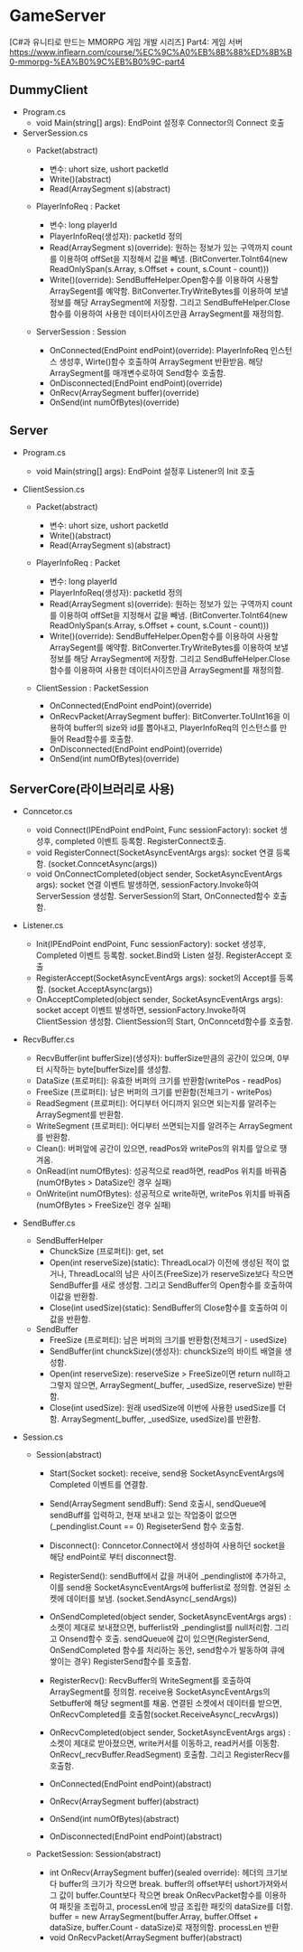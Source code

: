# GameServer
[C#과 유니티로 만드는 MMORPG 게임 개발 시리즈] Part4: 게임 서버
https://www.inflearn.com/course/%EC%9C%A0%EB%8B%88%ED%8B%B0-mmorpg-%EA%B0%9C%EB%B0%9C-part4

## DummyClient
- Program.cs
  - void Main(string[] args): EndPoint 설정후 Connector의 Connect 호출
- ServerSession.cs
  - Packet(abstract)
    - 변수: uhort size, ushort packetId
    - Write()(abstract)
    - Read(ArraySegment<byte> s)(abstract)
  
  - PlayerInfoReq : Packet 
    - 변수: long playerId
    - PlayerInfoReq(생성자): packetId 정의
    - Read(ArraySegment<byte> s)(override): 원하는 정보가 있는 구역까지 count를 이용하여 offSet을 지정해서 값을 빼냄. (BitConverter.ToInt64(new ReadOnlySpan<byte>(s.Array, s.Offset + count, s.Count - count)))
    - Write()(override): SendBuffeHelper.Open함수를 이용하여 사용할 ArraySegent를 예약함. BitConverter.TryWriteBytes를 이용하여 보낼 정보를 해당 ArraySegment에 저장함. 그리고 SendBuffeHelper.Close함수를 이용하여 사용한 데이터사이즈만큼 ArraySegment를 재정의함.
  
  - ServerSession : Session
    - OnConnected(EndPoint endPoint)(override): PlayerInfoReq 인스턴스 생성후, Wirte()함수 호출하여 ArraySegment 반환받음. 해당 ArraySegment를 매개변수로하여 Send함수 호출함.
    - OnDisconnected(EndPoint endPoint)(override)
    - OnRecv(ArraySegment<byte> buffer)(override)
    - OnSend(int numOfBytes)(override)
  

## Server
- Program.cs
  - void Main(string[] args): EndPoint 설정후 Listener의 Init 호출

- ClientSession.cs
  - Packet(abstract)
    - 변수: uhort size, ushort packetId
    - Write()(abstract)
    - Read(ArraySegment<byte> s)(abstract)
  
  - PlayerInfoReq : Packet 
    - 변수: long playerId
    - PlayerInfoReq(생성자): packetId 정의
    - Read(ArraySegment<byte> s)(override): 원하는 정보가 있는 구역까지 count를 이용하여 offSet을 지정해서 값을 빼냄. (BitConverter.ToInt64(new ReadOnlySpan<byte>(s.Array, s.Offset + count, s.Count - count)))
    - Write()(override): SendBuffeHelper.Open함수를 이용하여 사용할 ArraySegent를 예약함. BitConverter.TryWriteBytes를 이용하여 보낼 정보를 해당 ArraySegment에 저장함. 그리고 SendBuffeHelper.Close함수를 이용하여 사용한 데이터사이즈만큼 ArraySegment를 재정의함.

  - ClientSession : PacketSession
    - OnConnected(EndPoint endPoint)(override)
    - OnRecvPacket(ArraySegment<byte> buffer): BitConverter.ToUInt16을 이용하여 buffer의 size와 id를 뽑아내고, PlayerInfoReq의 인스턴스를 만들어 Read함수를 호출함.
    - OnDisconnected(EndPoint endPoint)(override)
    - OnSend(int numOfBytes)(override)

## ServerCore(라이브러리로 사용)
- Conncetor.cs
  - void Connect(IPEndPoint endPoint, Func<Session> sessionFactory): socket 생성후, completed 이벤트 등록함. RegisterConnect호출.
  - void RegisterConnect(SocketAsyncEventArgs args): socket 연결 등록함. (socket.ConncetAsync(args)) 
  - void OnConnectCompleted(object sender, SocketAsyncEventArgs args): socket 연결 이벤트 발생하면, sessionFactory.Invoke하여 ServerSession 생성함. ServerSession의 Start, OnConnected함수 호출함.
  
- Listener.cs
  - Init(IPEndPoint endPoint, Func<Session> sessionFactory): socket 생성후, Completed 이벤트 등록함. socket.Bind와 Listen 설정. RegisterAccept 호출
  - RegisterAccept(SocketAsyncEventArgs args): socket의 Accept를 등록함. (socket.AcceptAsync(args))
  - OnAcceptCompleted(object sender, SocketAsyncEventArgs args): socket accept 이벤트 발생하면, sessionFactory.Invoke하여 ClientSession 생성함. ClientSession의 Start, OnConncetd함수를 호출함.
  
- RecvBuffer.cs
  - RecvBuffer(int bufferSize)(생성자): bufferSize만큼의 공간이 있으며, 0부터 시작하는 byte[bufferSize]를 생성함.
  - DataSize (프로퍼티): 유효한 버퍼의 크기를 반환함(writePos - readPos)
  - FreeSize (프로퍼티): 남은 버퍼의 크기를 반환함(전체크기 - writePos)
  - ReadSegment (프로퍼티): 어디부터 어디까지 읽으면 되는지를 알려주는 ArraySegment를 반환함.
  - WriteSegment (프로퍼티): 어디부터 쓰면되는지를 알려주는 ArraySegment를 반환함.
  - Clean(): 버퍼앞에 공간이 있으면, readPos와 writePos의 위치를 앞으로 땡겨옴.
  - OnRead(int numOfBytes): 성공적으로 read하면, readPos 위치를 바꿔줌(numOfBytes > DataSize인 경우 실패)
  - OnWrite(int numOfBytes): 성공적으로 write하면, writePos 위치를 바꿔줌(numOfBytes > FreeSize인 경우 실패)

- SendBuffer.cs
  - SendBufferHelper
    - ChunckSize (프로퍼티): get, set
    - Open(int reserveSize)(static): ThreadLocal<SendBuffer>가 이전에 생성된 적이 없거나, ThreadLocal<SendBuffer>의 남은 사이즈(FreeSize)가 reserveSize보다 작으면 SendBuffer를 새로 생성함. 그리고 SendBuffer의 Open함수를 호출하여 이값을 반환함.
    - Close(int usedSize)(static): SendBuffer의 Close함수를 호출하여 이값을 반환함.
  - SendBuffer
    - FreeSize (프로퍼티): 남은 버퍼의 크기를 반환함(전체크기 - usedSize)
    - SendBuffer(int chunckSize)(생성자): chunckSize의 바이트 배열을 생성함.
    - Open(int reserveSize): reserveSize > FreeSize이면 return null하고 그렇지 않으면, ArraySegment<byte>(_buffer, _usedSize, reserveSize) 반환함.
    - Close(int usedSize): 원래 usedSize에 이번에 사용한 usedSize를 더함. ArraySegment<byte>(_buffer, _usedSize, usedSize)를 반환함.
  
- Session.cs
   - Session(abstract)
      - Start(Socket socket): receive, send용 SocketAsyncEventArgs에 Completed 이벤트를 연결함.
      - Send(ArraySegment<byte> sendBuff): Send 호출시, sendQueue에 sendBuff를 입력하고, 현재 보내고 있는 작업중이 없으면(_pendinglist.Count == 0) RegiseterSend 함수 호출함.
      - Disconnect(): Conncetor.Connect에서 생성하여 사용하던 socket을 해당 endPoint로 부터 disconnect함.
      - RegisterSend(): sendBuff에서 값을 꺼내어 _pendinglist에 추가하고, 이를 send용 SocketAsyncEventArgs에 bufferlist로 정의함. 연걸된 소켓에 데이터를 보냄. (socket.SendAsync(_sendArgs))
      - OnSendCompleted(object sender, SocketAsyncEventArgs args) : 소켓이 제대로 보내졌으면, bufferlist와 _pendinglist를 null처리함. 그리고 Onsend함수 호출. sendQueue에 값이 있으면(RegisterSend, OnSendCompleted 함수를 처리하는 동안, send함수가 발동하여 큐에 쌓이는 경우)  RegisterSend함수를 호출함.
      - RegisterRecv(): RecvBuffer의 WriteSegment를 호출하여 ArraySegment<byte>를 정의함. receive용 SocketAsyncEventArgs의 Setbuffer에 해당 segment를 채움. 연결된 소켓에서 데이터를 받으면, OnRecvCompleted를 호출함(socket.ReceiveAsync(_recvArgs))
      - OnRecvCompleted(object sender, SocketAsyncEventArgs args) : 소켓이 제대로 받아졌으면, write커서를 이동하고, read커서를 이동함. OnRecv(_recvBuffer.ReadSegment) 호출함. 그리고 RegisterRecv를 호출함.
  
      - OnConnected(EndPoint endPoint)(abstract)
      - OnRecv(ArraySegment<byte> buffer)(abstract)      
      - OnSend(int numOfBytes)(abstract)
      - OnDisconnected(EndPoint endPoint)(abstract)   
  
   - PacketSession: Session(abstract)
      - int OnRecv(ArraySegment<byte> buffer)(sealed override): 헤더의 크기보다 buffer의 크기가 작으면 break. buffer의 offset부터 ushort가져와서 그 값이 buffer.Count보다 작으면 break OnRecvPacket함수를 이용하여 패킷을 조립하고, processLen에 방금 조립한 패킷의 dataSize를 더함. buffer = new ArraySegment<byte>(buffer.Array, buffer.Offset + dataSize, buffer.Count - dataSize)로 재정의함. processLen 반환
      - void OnRecvPacket(ArraySegment<byte> buffer)(abstract) 

  
  
